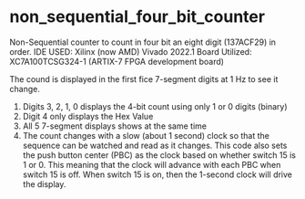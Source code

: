 # non_sequential_four_bit_counter
Non-Sequential counter to count in four bit an eight digit (137ACF29) in order.
IDE USED: Xilinx (now AMD) Vivado 2022.1
Board Utilized: XC7A100TCSG324-1 (ARTIX-7 FPGA development board)

The cound is displayed in the first fice 7-segment digits at 1 Hz to see it change.
  1. Digits 3, 2, 1, 0 displays the 4-bit count using only 1 or 0 digits (binary)
  2. Digit 4 only displays the Hex Value
  3. All 5 7-segment displays shows at the same time
  4. The count changes with a slow (about 1 second) clock so that the sequence can be watched and read as it changes. This code also sets the push button center (PBC) as the clock based on whether switch 15 is 1 or 0. This meaning that the clock will advance with each PBC when switch 15 is off. When switch 15 is on, then the 1-second clock will drive the display.
